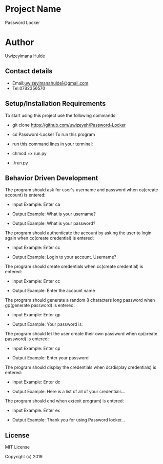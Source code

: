 # Project Name
Password Locker
# Author
Uwizeyimana Hulde



## Contact details
* Email:uwizeyimanahulde1@gmail.com
* Tel:0782356570

## Setup/Installation Requirements
To start using this project use the following commands:

* git clone https://github.com/uwizeyeh/Password-Locker
* cd Password-Locker
To run this program

* run this command lines in your terminal:
* chmod +x run.py
* ./run.py
## Behavior Driven Development
The program should ask for user's username and password when ca(create account) is entered:

  * Input Example: Enter ca

  * Output Example: What is your username?

  * Output Example: What is your password?

The program should authenticate the account by asking the user to login again when cc(create credential) is entered:

  * Input Example: Enter cc

  * Output Example: Login to your account. Username?

The program should create credentials when cc(create credential) is entered:

  * Input Example: Enter cc

  * Output Example: Enter the account name

The program should generate a random 8 characters long password when gp(generate password) is   entered:

  * Input Example: Enter gp

  * Output Example: Your password is:

The program should let the user create their own password when cp(create password) is entered:

   * Input Example: Enter cp

   * Output Example: Enter your password

The program should display the credentials when dc(display credentials) is entered:

   * Input Example: Enter dc

   * Output Example: Here is a list of all of your credentials...

The program should end when ex(exit program) is entered:

   * Input Example: Enter ex

   * Output Example: Thank you for using Password locker...

## License
MIT License

Copyright (c) 2019 